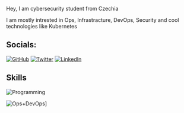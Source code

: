 Hey, I am cybersecurity student from Czechia

I am mostly intrested in Ops, Infrastracture, DevOps, Security and cool technologies like Kubernetes


## Socials:
[![GitHub](https://skillicons.dev/icons?i=github&theme=light)](https://github.com/dvojak-cz/)
[![Twitter](https://skillicons.dev/icons?i=twitter&theme=light)](https://twitter.com/dvojak_cz)
[![LinkedIn](https://skillicons.dev/icons?i=linkedin&theme=light)](https://www.linkedin.com/in/jan-troj%C3%A1k-66ba23169/)



## Skills
![Programming](https://skillicons.dev/icons?i=c,cs,cpp,dotnet,go,py&theme=light)

![Ops+DevOps](https://skillicons.dev/icons?i=ansible,bash,docker,githubactions,gitlab,github,grafana,kubernetes,linux,nginx,prometheus&theme=light)]
